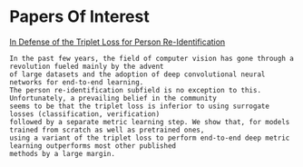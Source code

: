# Papers Of Interest

[In Defense of the Triplet Loss for Person Re-Identification](https://arxiv.org/abs/1703.07737)
```
In the past few years, the field of computer vision has gone through a revolution fueled mainly by the advent
of large datasets and the adoption of deep convolutional neural networks for end-to-end learning. 
The person re-identification subfield is no exception to this. Unfortunately, a prevailing belief in the community
seems to be that the triplet loss is inferior to using surrogate losses (classification, verification) 
followed by a separate metric learning step. We show that, for models trained from scratch as well as pretrained ones, 
using a variant of the triplet loss to perform end-to-end deep metric learning outperforms most other published 
methods by a large margin.
```
